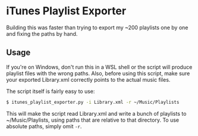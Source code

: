# iTunes Playlist Exporter

Building this was faster than trying to export my ~200 playlists one by one and fixing the paths by hand.

## Usage

If you're on Windows, don't run this in a WSL shell or the script will produce playlist files with the wrong paths.
Also, before using this script, make sure your exported Library.xml correctly points to the actual music files.

The script itself is fairly easy to use:

```sh
$ itunes_playlist_exporter.py -i Library.xml -r ~/Music/Playlists
```

This will make the script read Library.xml and write a bunch of playlists to ~/Music/Playlists, using paths that are relative to that directory. To use absolute paths, simply omit `-r`.